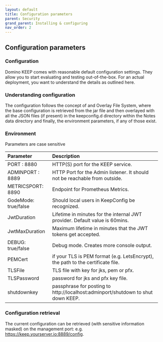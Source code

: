 ```yaml
---
layout: default
title: Configuration parameters
parent: Security
grand_parent: Installing & configuring
nav_order: 2
---
```


## Configuration parameters

### Configuration

Domino KEEP comes with reasonable default configuration settings. They allow you to start evaluating and testing out-of-the-box. For an actual deployment, you want to understand the details as outlined here.

### Understanding configuration

The configuration follows the concept of and Overlay File System, where the base configuration is retrieved from the jar file and then overlayed with all the JSON files (if present) in the keepconfig.d directory within the Notes data directory and finally, the environment parameters, if any of those exist.

### Environment

Parameters are case sensitive

| Parameter            | Description                                                                      |
| :------------------- | :------------------------------------------------------------------------------- |
| PORT : 8880          | HTTP(S) port for the KEEP service.                                               |
| ADMINPORT : 8889     | HTTP Port for the Admin listener. It should not be reachable from outside.       |
| METRICSPORT: 8890    | Endpoint for Prometheus Metrics.                                                 |
| GodeMode: true/false | Should local users in KeepConfig be recognized.                                  |
| JwtDuration          | Lifetime in minutes for the internal JWT provider. Default value is 60mins.      |
| JwtMaxDuration       | Maximum lifetime in minutes that the JWT tokens get accepted.                    |
| DEBUG: true/false    | Debug mode. Creates more console output.                                         |
| PEMCert              | if your TLS is PEM format (e.g. LetsEncrypt), the path to the certificate file.  |
| TLSFile              | TLS file with key for jks, pem or pfx.                                           |
| TLSPassword          | password for jks and pfx key file.                                               |
| shutdownkey          | passphrase for posting to http://localhost:adminport/shutdown to shut down KEEP. |

### Configuration retrieval

The current configuration can be retrieved (with sensitive information masked) on the management port:
e.g. https://keep.yourserver.io:8889/config.
